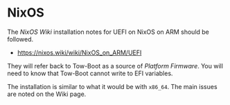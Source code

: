 NixOS
=====

The *NixOS Wiki* installation notes for UEFI on NixOS on ARM should be
followed.

 - https://nixos.wiki/wiki/NixOS_on_ARM/UEFI

They will refer back to Tow-Boot as a source of *Platform Firmware*. You will
need to know that Tow-Boot cannot write to EFI variables.

The installation is similar to what it would be with `x86_64`. The main issues
are noted on the Wiki page.
